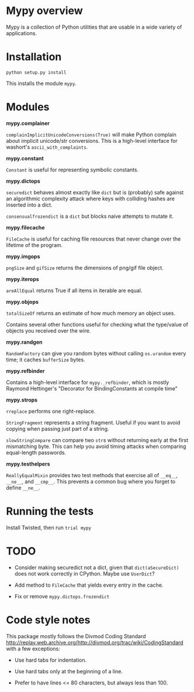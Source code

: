 Mypy overview
=============

Mypy is a collection of Python utilities that are usable in a wide variety
of applications.


Installation
============
`python setup.py install`

This installs the module `mypy`.


Modules
=======

__mypy.complainer__

`complainImplicitUnicodeConversions(True)` will make Python complain
about implicit unicode/str conversions.  This is a high-level interface
for washort's `ascii_with_complaints`.

__mypy.constant__

`Constant` is useful for representing symbolic constants.

__mypy.dictops__

`securedict` behaves almost exactly like `dict` but is (probably)
safe against an algorithmic complexity attack where keys with colliding
hashes are inserted into a dict.

`consensualfrozendict` is a `dict` but blocks naive attempts to mutate
it.

__mypy.filecache__

`FileCache` is useful for caching file resources that never change over
the lifetime of the program.

__mypy.imgops__

`pngSize` and `gifSize` returns the dimensions of png/gif file object.

__mypy.iterops__

`areAllEqual` returns True if all items in iterable are equal.

__mypy.objops__

`totalSizeOf` returns an estimate of how much memory an object uses.

Contains several other functions useful for checking what the
type/value of objects you received over the wire.

__mypy.randgen__

`RandomFactory` can give you random bytes without calling `os.urandom`
every time; it caches `bufferSize` bytes.

__mypy.refbinder__

Contains a high-level interface for `mypy._refbinder`, which is mostly
Raymond Hettinger's "Decorator for BindingConstants at compile time"

__mypy.strops__

`rreplace` performs one right-replace.

`StringFragment` represents a string fragment.  Useful if you want to
avoid copying when passing just part of a string.

`slowStringCompare` can compare two `str`s without returning early
at the first mismatching byte.  This can help you avoid timing attacks
when comparing equal-length passwords.

__mypy.testhelpers__

`ReallyEqualMixin` provides two test methods that exercise all of
`__eq__`, `__ne__`, and `__cmp__`.  This prevents a common bug where you
forget to define `__ne__`.


Running the tests
=================

Install Twisted, then run `trial mypy`


TODO
====

*	Consider making securedict not a dict, given that `dict(aSecureDict)`
	does not work correctly in CPython.  Maybe use `UserDict`?

*	Add method to `FileCache` that yields every entry in the cache.

*	Fix or remove `mypy.dictops.frozendict`


Code style notes
================

This package mostly follows the Divmod Coding Standard
<http://replay.web.archive.org/http://divmod.org/trac/wiki/CodingStandard> with a few exceptions:

*	Use hard tabs for indentation.

*	Use hard tabs only at the beginning of a line.

*	Prefer to have lines <= 80 characters, but always less than 100.
